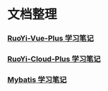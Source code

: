 # 文档整理

### [RuoYi-Vue-Plus 学习笔记](ruoyi-vue-plus/home.md)

### [RuoYi-Cloud-Plus 学习笔记]()

### [Mybatis 学习笔记](mybatis/home.md)
